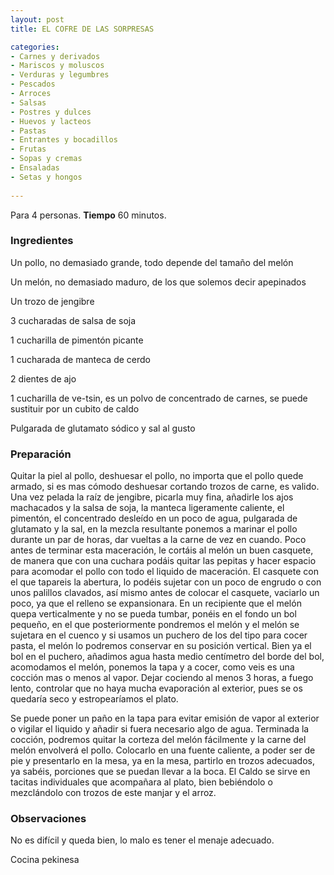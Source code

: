 ```yaml
---
layout: post
title: EL COFRE DE LAS SORPRESAS

categories:
- Carnes y derivados
- Mariscos y moluscos
- Verduras y legumbres
- Pescados
- Arroces
- Salsas
- Postres y dulces
- Huevos y lacteos
- Pastas
- Entrantes y bocadillos
- Frutas
- Sopas y cremas
- Ensaladas
- Setas y hongos
 
---
```

Para 4 personas.
<b>Tiempo</b> 60 minutos.

<h3>Ingredientes</h3>

Un pollo, no demasiado grande, todo depende del tamaño del melón

Un melón, no demasiado maduro, de los que solemos decir apepinados

Un trozo de jengibre

3 cucharadas de salsa de soja

1 cucharilla de pimentón picante

1 cucharada de manteca de cerdo

2 dientes de ajo

1 cucharilla de ve-tsin, es un polvo de concentrado de carnes, se puede sustituir por un cubito de caldo

Pulgarada de glutamato sódico y sal al gusto

<h3>Preparación</h3>

Quitar la piel al pollo, deshuesar el pollo, no importa que el pollo quede armado, si es mas cómodo deshuesar cortando trozos de carne, es valido. Una vez pelada la raíz de jengibre, picarla muy fina, añadirle los ajos machacados y la salsa de soja, la manteca ligeramente caliente, el pimentón, el concentrado desleído en un poco de agua, pulgarada de glutamato y la sal, en la mezcla resultante ponemos a marinar el pollo durante un par de horas, dar vueltas a la carne de vez en cuando. Poco antes de terminar esta maceración, le cortáis al melón un buen casquete, de manera que con una cuchara podáis quitar las pepitas y hacer espacio para acomodar el pollo con todo el liquido de maceración. El casquete con el que tapareis la abertura, lo podéis sujetar con un poco de engrudo o con unos palillos clavados, así mismo antes de colocar el casquete, vaciarlo un poco, ya que el relleno se expansionara. En un recipiente que el melón quepa verticalmente y no se pueda tumbar, ponéis en el fondo un bol pequeño, en el que posteriormente pondremos el melón y el melón se sujetara en el cuenco y si usamos un puchero de los del tipo para cocer pasta, el melón lo podremos conservar en su posición vertical. Bien ya el bol en el puchero, añadimos agua hasta medio centímetro del borde del bol, acomodamos el melón, ponemos la tapa y a cocer, como veis es una cocción mas o menos al vapor. Dejar cociendo al menos 3 horas, a fuego lento, controlar que no haya mucha evaporación al exterior, pues se os quedaría seco y estropearíamos el plato.

Se puede poner un paño en la tapa para evitar emisión de vapor al exterior o vigilar el liquido y añadir si fuera necesario algo de agua. Terminada la cocción, podremos quitar la corteza del melón fácilmente y la carne del melón envolverá el pollo. Colocarlo en una fuente caliente, a poder ser de pie y presentarlo en la mesa, ya en la mesa, partirlo en trozos adecuados, ya sabéis, porciones que se puedan llevar a la boca. El Caldo se sirve en tacitas individuales que acompañara al plato, bien bebiéndolo o mezclándolo con trozos de este manjar y el arroz.

<h3>Observaciones</h3>

No es difícil y queda bien, lo malo es tener el menaje adecuado.

Cocina pekinesa

